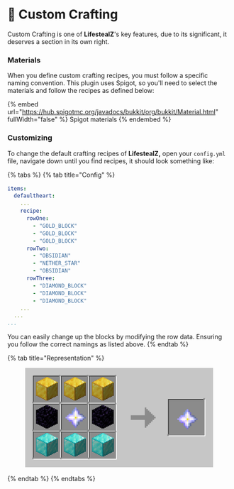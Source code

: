 # 🌾 Custom Crafting

Custom Crafting is one of **LifestealZ**'s key features, due to its significant, it deserves a section in its own right.

### Materials

When you define custom crafting recipes, you must follow a specific naming convention. This plugin uses Spigot, so you'll need to select the materials and follow the recipes as defined below:

{% embed url="https://hub.spigotmc.org/javadocs/bukkit/org/bukkit/Material.html" fullWidth="false" %}
Spigot materials
{% endembed %}

### Customizing

To change the default crafting recipes of **LifestealZ,** open your `config.yml` file, navigate down until you find recipes, it should look something like:

{% tabs %}
{% tab title="Config" %}
```yaml
items:
  defaultheart:
    ...
    recipe:
      rowOne:
        - "GOLD_BLOCK"
        - "GOLD_BLOCK"
        - "GOLD_BLOCK"
      rowTwo:
        - "OBSIDIAN"
        - "NETHER_STAR"
        - "OBSIDIAN"
      rowThree:
        - "DIAMOND_BLOCK"
        - "DIAMOND_BLOCK"
        - "DIAMOND_BLOCK"
    ...
  ...
...
```

You can easily change up the blocks by modifying the row data. Ensuring you follow the correct namings as listed above.
{% endtab %}

{% tab title="Representation" %}
<figure><img src="../.gitbook/assets/crafting-grid(1).png" alt=""><figcaption></figcaption></figure>
{% endtab %}
{% endtabs %}

